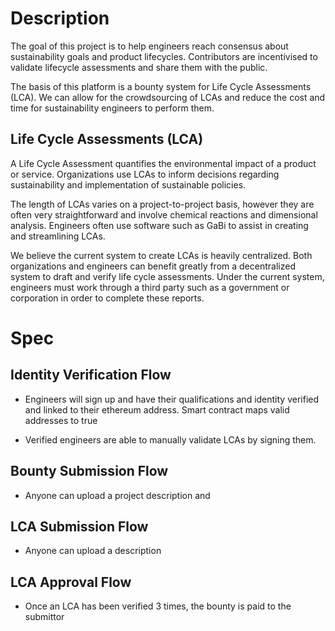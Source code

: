 # Description

The goal of this project is to help engineers reach consensus about sustainability goals and product lifecycles. Contributors are incentivised to validate lifecycle assessments and share them with the public.

The basis of this platform is a bounty system for Life Cycle Assessments (LCA). We can allow for the crowdsourcing of LCAs and reduce the cost and time for sustainability engineers to perform them.

## Life Cycle Assessments (LCA)

A Life Cycle Assessment quantifies the environmental impact of a product or service. Organizations use LCAs to inform decisions regarding sustainability and implementation of sustainable policies.

The length of LCAs varies on a project-to-project basis, however they are often very straightforward and involve chemical reactions and dimensional analysis. Engineers often use software such as GaBi to assist in creating and streamlining LCAs.

We believe the current system to create LCAs is heavily centralized. Both organizations and engineers can benefit greatly from a decentralized system to draft and verify life cycle assessments. Under the current system, engineers must work through a third party such as a government or corporation in order to complete these reports.

# Spec

## Identity Verification Flow

* Engineers will sign up and have their qualifications and identity verified and linked to their ethereum address. Smart contract maps valid addresses to true

* Verified engineers are able to manually validate LCAs by signing them.

## Bounty Submission Flow

* Anyone can upload a project description and

## LCA Submission Flow

* Anyone can upload a description

## LCA Approval Flow

* Once an LCA has been verified 3 times, the bounty is paid to the submittor